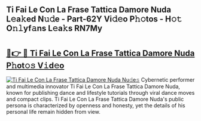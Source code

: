 ## Ti Fai Le Con La Frase Tattica Damore Nuda L𝚎a𝚔ed N𝚞𝚍e - Part-62Y Vi𝚍𝚎o P𝚑𝚘tos - H𝚘𝚝 O𝚗𝚕yf𝚊ns L𝚎a𝚔s RN7My

# <h2><a href="http://kfdciu9.oniu.top/?m=Ti+Fai+Le+Con+La+Frase+Tattica+Damore+Nuda">🔗👉 🔴 Ti Fai Le Con La Frase Tattica Damore Nuda P𝚑ot𝚘𝚜 V𝚒d𝚎o</a></h2>

[![Ti Fai Le Con La Frase Tattica Damore Nuda Nu𝚍e𝚜](https://i.imgur.com/0qMVB7G.gif)](http://kfdciu9.oniu.top/?m=Ti+Fai+Le+Con+La+Frase+Tattica+Damore+Nuda)
Cybernetic performer and multimedia innovator Ti Fai Le Con La Frase Tattica Damore Nuda, known for publishing dance and lifestyle tutorials through viral dance moves and compact clips. Ti Fai Le Con La Frase Tattica Damore Nuda's public persona is characterized by openness and honesty, yet the details of his personal life remain hidden from view.  
